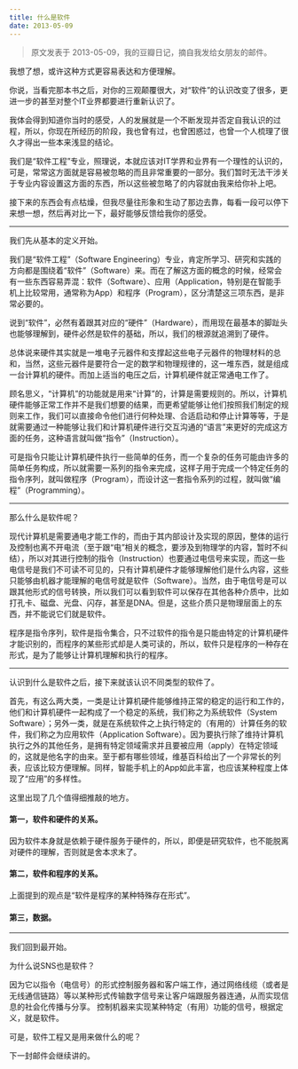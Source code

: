 ```yaml
---
title: 什么是软件
date: 2013-05-09
---
```


> 原文发表于 2013-05-09，我的豆瓣日记，摘自我发给女朋友的邮件。


我想了想，或许这种方式更容易表达和方便理解。

你说，当看完那本书之后，对你的三观颠覆很大，对“软件”的认识改变了很多，更进一步的甚至对整个IT业界都要进行重新认识了。

我体会得到知道你当时的感受，人的发展就是一个不断发现并否定自我认识的过程，所以，你现在所经历的阶段，我也曾有过，也曾困惑过，也曾一个人梳理了很久才得出一些本来浅显的结论。

我们是“软件工程”专业，照理说，本就应该对IT学界和业界有一个理性的认识的，可是，常常这方面就是容易被忽略的而且非常重要的一部分。我们暂时无法干涉关于专业内容设置这方面的东西，所以这些被忽略了的内容就由我来给你补上吧。

接下来的东西会有点枯燥，但我尽量往形象和生动了那边去靠，每看一段可以停下来想一想，然后再对比一下，最好能够反馈给我你的感受。

----

我们先从基本的定义开始。

我们是“软件工程”（Software Engineering）专业，肯定所学习、研究和实践的方向都是围绕着“软件”（Software）来。而在了解这方面的概念的时候，经常会有一些东西容易弄混：软件（Software）、应用（Application，特别是在智能手机上比较常用，通常称为App）和程序（Program），区分清楚这三项东西，是非常必要的。

说到“软件”，必然有着跟其对应的“硬件”（Hardware），而用现在最基本的脚趾头也能够理解到，硬件必然是软件的基础，所以，我们的根源就追溯到了硬件。

总体说来硬件其实就是一堆电子元器件和支撑起这些电子元器件的物理材料的总和，当然，这些元器件是要符合一定的数学和物理规律的，这一堆东西，就是组成一台计算机的硬件。而加上适当的电压之后，计算机硬件就正常通电工作了。

顾名思义，“计算机”的功能就是用来“计算”的，计算是需要规则的。所以，计算机硬件能够正常工作并不是我们想要的结果，而更希望能够让他们按照我们制定的规则来工作，我们可以直接命令他们进行何种处理、合适启动和停止计算等等，于是就需要通过一种能够让我们和计算机硬件进行交互沟通的“语言”来更好的完成这方面的任务，这种语言就叫做“指令”（Instruction）。

可是指令只能让计算机硬件执行一些简单的任务，而一个复杂的任务可能由许多的简单任务构成，所以就需要一系列的指令来完成，这样子用于完成一个特定任务的指令序列，就叫做程序（Program），而设计这一套指令系列的过程，就叫做“编程”（Programming）。

----

那么什么是软件呢？

现代计算机是需要通电才能工作的，而由于其内部设计及实现的原因，整体的运行及控制也离不开电流（至于跟“电”相关的概念，要涉及到物理学的内容，暂时不纠结），所以对其进行控制的指令（Instruction）也要通过电信号来实现，而这一些电信号是我们不可读不可见的，只有计算机硬件才能够理解他们是什么内容，这些只能够由机器才能理解的电信号就是软件（Software）。当然，由于电信号是可以跟其他形式的信号转换，所以我们可以看到软件可以保存在其他各种介质中，比如打孔卡、磁盘、光盘、闪存，甚至是DNA。但是，这些介质只是物理层面上的东西，并不能说它们就是软件。

程序是指令序列，软件是指令集合，只不过软件的指令是只能由特定的计算机硬件才能识别的，而程序的某些形式却是人类可读的，所以，软件只是程序的一种存在形式，是为了能够让计算机理解和执行的程序。

------

认识到什么是软件之后，接下来就该认识不同类型的软件了。

首先，有这么两大类，一类是让计算机硬件能够维持正常的稳定的运行和工作的，他们和计算机硬件一起构成了一个稳定的系统，我们称之为系统软件（System Software）；另外一类，就是在系统软件之上执行特定的（有用的）计算任务的软件，我们称之为应用软件（Application Software）。因为要执行除了维持计算机执行之外的其他任务，是拥有特定领域需求并且要被应用（apply）在特定领域的，这就是他名字的由来。至于都有哪些领域，维基百科给出了一个非常长的列表，应该比较方便理解。同样，智能手机上的App如此丰富，也应该某种程度上体现了“应用”的多样性。

这里出现了几个值得细推敲的地方。

#### 第一，软件和硬件的关系。

因为软件本身就是依赖于硬件服务于硬件的，所以，即便是研究软件，也不能脱离对硬件的理解，否则就是舍本求末了。

#### 第二，软件和程序的关系。

上面提到的观点是“软件是程序的某种特殊存在形式”。

#### 第三，数据。

------

我们回到最开始。

为什么说SNS也是软件？

因为它以指令（电信号）的形式控制服务器和客户端工作，通过网络线缆（或者是无线通信链路）等以某种形式传输数字信号来让客户端跟服务器连通，从而实现信息的社会化传播与分享。
控制机器来实现某种特定（有用）功能的信号，根据定义，就是软件。

可是，软件工程又是用来做什么的呢？

下一封邮件会继续讲的。